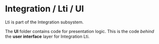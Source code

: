 # Integration / Lti / UI

Lti is part of the Integration subsystem.
  
The **UI** folder contains code for presentation logic. This is the code *behind* the **user interface** layer for Integration Lti.
